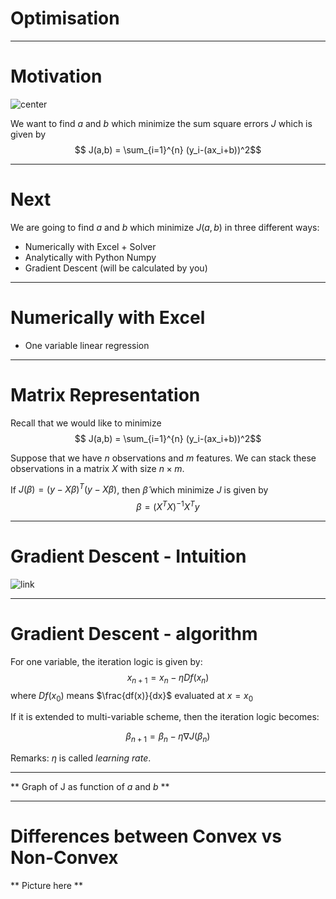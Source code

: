 # Optimisation 

---
# Motivation

![center](https://cdn-images-1.medium.com/max/1600/1*xxxqZtZExBJoxmYKIY-waw.png)

We want to find $a$ and $b$ which minimize the sum square errors $J$ which is given by
$$ J(a,b) = \sum_{i=1}^{n} (y_i-(ax_i+b))^2$$

--- 
# Next

We are going to find $a$ and $b$ which minimize $J(a,b)$ in three different ways: 
- Numerically with Excel + Solver 
- Analytically with Python Numpy 
- Gradient Descent (will be calculated by you) 

---
# Numerically with Excel 
- One variable linear regression
---
# Matrix Representation 

Recall that we would like to minimize 
$$ J(a,b) = \sum_{i=1}^{n} (y_i-(ax_i+b))^2$$


Suppose that we have $n$ observations and $m$ features. We can stack these observations in a matrix $X$ with size $n \times m$. 

If $J(\beta) = (y - X\beta)^T (y - X\beta)$, then $\hat{\beta}$ which minimize $J$ is given by 
$$ \beta = (X^TX)^{-1}X^Ty$$

---

# Gradient Descent - Intuition

![link](https://cdn-images-1.medium.com/max/2000/0*QwE8M4MupSdqA3M4.png)


--- 
# Gradient Descent - algorithm

For one variable, the iteration logic is given by: 
$$ 
x_{n+1} = x_n - \eta  Df(x_n)
$$ 
where $Df(x_0)$ means $\frac{df(x)}{dx}$ evaluated at $x=x_0$

If it is extended to multi-variable scheme, then the iteration logic becomes:

$$
\beta_{n+1} = \beta_n - \eta \nabla J(\beta_n)
$$

Remarks: $\eta$ is called *learning rate*.

--- 


** Graph of J as function of $a$ and $b$ ** 

---
# Differences between Convex vs Non-Convex 
** Picture here ** 

